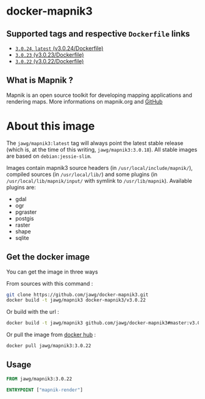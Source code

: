 # docker-mapnik3

## Supported tags and respective `Dockerfile` links

-   [`3.0.24`, `latest` (v3.0.24/Dockerfile)](https://github.com/jawg/docker-mapnik3/tree/master/v3.0.24/Dockerfile)
-   [`3.0.23` (v3.0.23/Dockerfile)](https://github.com/jawg/docker-mapnik3/tree/master/v3.0.23/Dockerfile)
-   [`3.0.22` (v3.0.22/Dockerfile)](https://github.com/jawg/docker-mapnik3/tree/master/v3.0.22/Dockerfile)

## What is Mapnik ?

Mapnik is an open source toolkit for developing mapping applications and rendering maps.
More informations on mapnik.org and [GitHub](https://github.com/mapnik/mapnik)

# About this image

The `jawg/mapnik3:latest` tag will always point the latest stable release (which is, at the time of this writing, `jawg/mapnik3:3.0.18`).
All stable images are based on `debian:jessie-slim`.

Images contain mapnik3 source headers (in `/usr/local/include/mapnik/`), compiled sources (in `/usr/local/lib/`) and some plugins (in `/usr/local/lib/mapnik/input/` with symlink to `/usr/lib/mapnik`).
Available plugins are:

-   gdal
-   ogr
-   pgraster
-   postgis
-   raster
-   shape
-   sqlite

## Get the docker image

You can get the image in three ways

From sources with this command :

```sh
git clone https://github.com/jawg/docker-mapnik3.git
docker build -t jawg/mapnik3 docker-mapnik3/v3.0.22
```

Or build with the url :

```sh
docker build -t jawg/mapnik3 github.com/jawg/docker-mapnik3#master:v3.0.22
```

Or pull the image from [docker hub](https://hub.docker.com/r/jawg/mapnik3/) :

```sh
docker pull jawg/mapnik3:3.0.22
```

## Usage

```Dockerfile
FROM jawg/mapnik3:3.0.22

ENTRYPOINT ["mapnik-render"]
```
